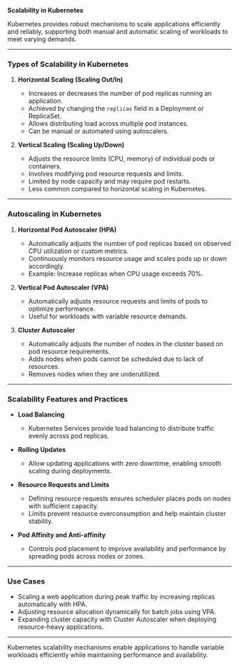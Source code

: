 **Scalability in Kubernetes**

Kubernetes provides robust mechanisms to scale applications efficiently and reliably, supporting both manual and automatic scaling of workloads to meet varying demands.

---

### Types of Scalability in Kubernetes

1. **Horizontal Scaling (Scaling Out/In)**

   * Increases or decreases the number of pod replicas running an application.
   * Achieved by changing the `replicas` field in a Deployment or ReplicaSet.
   * Allows distributing load across multiple pod instances.
   * Can be manual or automated using autoscalers.

2. **Vertical Scaling (Scaling Up/Down)**

   * Adjusts the resource limits (CPU, memory) of individual pods or containers.
   * Involves modifying pod resource requests and limits.
   * Limited by node capacity and may require pod restarts.
   * Less common compared to horizontal scaling in Kubernetes.

---

### Autoscaling in Kubernetes

1. **Horizontal Pod Autoscaler (HPA)**

   * Automatically adjusts the number of pod replicas based on observed CPU utilization or custom metrics.
   * Continuously monitors resource usage and scales pods up or down accordingly.
   * Example: Increase replicas when CPU usage exceeds 70%.

2. **Vertical Pod Autoscaler (VPA)**

   * Automatically adjusts resource requests and limits of pods to optimize performance.
   * Useful for workloads with variable resource demands.

3. **Cluster Autoscaler**

   * Automatically adjusts the number of nodes in the cluster based on pod resource requirements.
   * Adds nodes when pods cannot be scheduled due to lack of resources.
   * Removes nodes when they are underutilized.

---

### Scalability Features and Practices

* **Load Balancing**

  * Kubernetes Services provide load balancing to distribute traffic evenly across pod replicas.

* **Rolling Updates**

  * Allow updating applications with zero downtime, enabling smooth scaling during deployments.

* **Resource Requests and Limits**

  * Defining resource requests ensures scheduler places pods on nodes with sufficient capacity.
  * Limits prevent resource overconsumption and help maintain cluster stability.

* **Pod Affinity and Anti-affinity**

  * Controls pod placement to improve availability and performance by spreading pods across nodes or zones.

---

### Use Cases

* Scaling a web application during peak traffic by increasing replicas automatically with HPA.
* Adjusting resource allocation dynamically for batch jobs using VPA.
* Expanding cluster capacity with Cluster Autoscaler when deploying resource-heavy applications.

---

Kubernetes scalability mechanisms enable applications to handle variable workloads efficiently while maintaining performance and availability.
